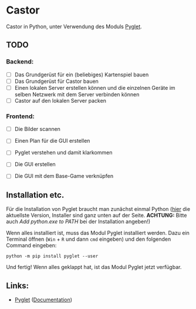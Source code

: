 # Castor

Castor in Python, unter Verwendung des Moduls [Pyglet](https://pyglet.org/).

## TODO

### Backend:
- [ ] Das Grundgerüst für ein (beliebiges) Kartenspiel bauen
- [ ] Das Grundgerüst für Castor bauen
- [ ] Einen lokalen Server erstellen können und die einzelnen Geräte im selben Netzwerk
mit dem Server verbinden können
- [ ] Castor auf den lokalen Server packen

### Frontend:
- [ ] Die Bilder scannen
- [ ] Einen Plan für die GUI erstellen
- [ ] Pyglet verstehen und damit klarkommen
- [ ] Die GUI erstellen
- [ ] Die GUI mit dem Base-Game verknüpfen



## Installation etc.

Für die Installation von Pyglet braucht man zunächst einmal Python
([hier](https://www.python.org/downloads/release/python-31011/) die aktuellste Version,
Installer sind ganz unten auf der Seite. **ACHTUNG:** Bitte auch _Add python.exe to PATH_
bei der Installation angeben!)

Wenn alles installiert ist, muss das Modul Pyglet installiert werden. Dazu ein Terminal
öffnen (`Win` + `R` und dann `cmd` eingeben) und den folgenden Command eingeben:

    python -m pip install pyglet --user

Und fertig! Wenn alles geklappt hat, ist das Modul Pyglet jetzt verfügbar.



## Links:

* [Pyglet](https://pyglet.org/) ([Documentation](https://pyglet.readthedocs.io/en/latest/))
